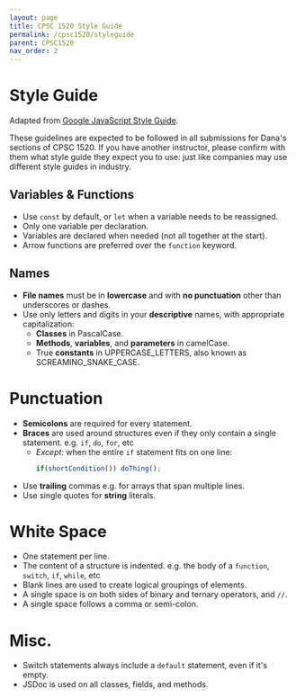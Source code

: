 ```yaml
---
layout: page
title: CPSC 1520 Style Guide
permalink: /cpsc1520/styleguide
parent: CPSC1520
nav_order: 2
---
```


# Style Guide
Adapted from [Google JavaScript Style Guide](https://google.github.io/styleguide/jsguide.html).

These guidelines are expected to be followed in all submissions for Dana's sections of CPSC 1520. If you have another instructor, please confirm with them what style guide they expect you to use: just like companies may use different style guides in industry.

## Variables & Functions
- Use `const` by default, or `let` when a variable needs to be reassigned.
- Only one variable per declaration.
- Variables are declared when needed (not all together at the start).
- Arrow functions are preferred over the `function` keyword.

## Names
- **File names** must be in **lowercase** and with **no punctuation** other than underscores or dashes.
- Use only letters and digits in your **descriptive** names, with appropriate capitalization:
    - **Classes** in PascalCase.
    - **Methods**, **variables**, and **parameters** in camelCase.
    - True **constants** in UPPERCASE_LETTERS, also known as SCREAMING_SNAKE_CASE.

# Punctuation
- **Semicolons** are required for every statement.
- **Braces** are used around structures even if they only contain a single statement. e.g. `if`, `do`, `for`, etc
    - *Except*: when the entire `if` statement fits on one line:
        ```js
        if(shortCondition()) doThing();
        ```
- Use **trailing** commas e.g. for arrays that span multiple lines.
- Use single quotes for **string** literals.

# White Space
- One statement per line.
- The content of a structure is indented. e.g. the body of a `function`, `switch`, `if`, `while`, etc
- Blank lines are used to create logical groupings of elements.
- A single space is on both sides of binary and ternary operators, and `//`.
- A single space follows a comma or semi-colon.

# Misc.
- Switch statements always include a `default` statement, even if it's empty.
- JSDoc is used on all classes, fields, and methods.
